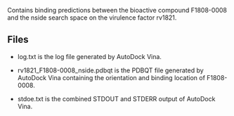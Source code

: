 Contains binding predictions between the bioactive compound F1808-0008 and the nside search space on the virulence factor rv1821.

## Files

- log.txt is the log file generated by AutoDock Vina.

- rv1821_F1808-0008_nside.pdbqt is the PDBQT file generated by AutoDock Vina containing the orientation and binding location of F1808-0008.

- stdoe.txt is the combined STDOUT and STDERR output of AutoDock Vina.

